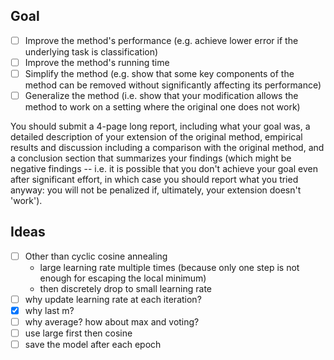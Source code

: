 ## Goal

- [ ] Improve the method's performance (e.g. achieve lower error if the underlying task is classification)
- [ ] Improve the method's running time
- [ ] Simplify the method (e.g. show that some key components of the method can be removed without significantly affecting its performance)
- [ ] Generalize the method (i.e. show that your modification allows the method to work on a setting where the original one does not work)

You should submit a 4-page long report, including what your goal was, a detailed description of your extension of the original method, empirical results and discussion including a comparison with the original method, and a conclusion section that summarizes your findings (which might be negative findings -- i.e. it is possible that you don't achieve your goal even after significant effort, in which case you should report what you tried anyway: you will not be penalized if, ultimately, your extension doesn't 'work').

## Ideas
- [ ] Other than cyclic cosine annealing
    - large learning rate multiple times (because only one step is not enough for escaping the local minimum)
    - then discretely drop to small learning rate
- [ ] why update learning rate at each iteration?
- [x] why last m?
- [ ] why average? how about max and voting?
- [ ] use large first then cosine
- [ ] save the model after each epoch
